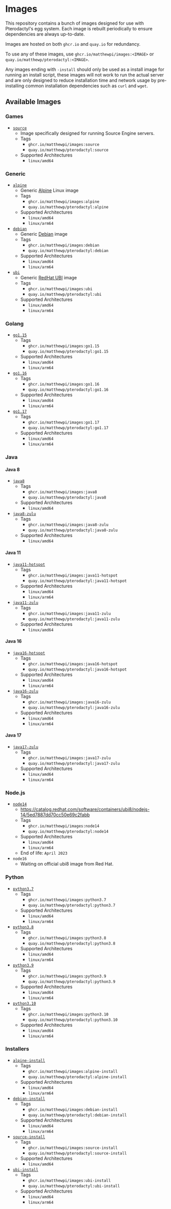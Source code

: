# Images

This repository contains a bunch of images designed for use with Pterodactyl's egg system.  Each image is rebuilt
periodically to ensure dependencies are always up-to-date.

Images are hosted on both `ghcr.io` and `quay.io` for redundancy.

To use any of these images, use `ghcr.io/matthewpi/images:<IMAGE>` or `quay.io/matthewp/pterodactyl:<IMAGE>`.

Any images ending with `-install` should only be used as a install image for running an install script, these images
will not work to run the actual server and are only designed to reduce installation time and network usage by
pre-installing common installation dependencies such as `curl` and `wget`.

## Available Images

### Games

- [`source`](https://github.com/matthewpi/images/tree/master/games/source)
  - Image specifically designed for running Source Engine servers.
  - Tags
    - `ghcr.io/matthewpi/images:source`
    - `quay.io/matthewp/pterodactyl:source`
  - Supported Architectures
    - `linux/amd64`

### Generic

- [`alpine`](https://github.com/matthewpi/images/tree/master/generic/alpine)
  - Generic [Alpine](https://alpinelinux.org) Linux image
  - Tags
    - `ghcr.io/matthewpi/images:alpine`
    - `quay.io/matthewp/pterodactyl:alpine`
  - Supported Architectures
    - `linux/amd64`
    - `linux/arm64`
- [`debian`](https://github.com/matthewpi/images/tree/master/generic/debian)
  - Generic [Debian](https://www.debian.org/) image
  - Tags
    - `ghcr.io/matthewpi/images:debian`
    - `quay.io/matthewp/pterodactyl:debian`
  - Supported Architectures
    - `linux/amd64`
    - `linux/arm64`
- [`ubi`](https://github.com/matthewpi/images/tree/master/generic/ubi)
  - Generic [RedHat UBI](https://developers.redhat.com/products/rhel/ubi) image
  - Tags
    - `ghcr.io/matthewpi/images:ubi`
    - `quay.io/matthewp/pterodactyl:ubi`
  - Supported Architectures
    - `linux/amd64`
    - `linux/arm64`

### Golang

- [`go1.15`](https://github.com/matthewpi/images/tree/master/go/1.15)
  - Tags
    - `ghcr.io/matthewpi/images:go1.15`
    - `quay.io/matthewp/pterodactyl:go1.15`
  - Supported Architectures
    - `linux/amd64`
    - `linux/arm64`
- [`go1.16`](https://github.com/matthewpi/images/tree/master/go/1.16)
  - Tags
    - `ghcr.io/matthewpi/images:go1.16`
    - `quay.io/matthewp/pterodactyl:go1.16`
  - Supported Architectures
    - `linux/amd64`
    - `linux/arm64`
- [`go1.17`](https://github.com/matthewpi/images/tree/master/go/1.17)
  - Tags
    - `ghcr.io/matthewpi/images:go1.17`
    - `quay.io/matthewp/pterodactyl:go1.17`
  - Supported Architectures
    - `linux/amd64`
    - `linux/arm64`

### Java

#### Java 8

- [`java8`](https://github.com/matthewpi/images/tree/master/java/8)
  - Tags
    - `ghcr.io/matthewpi/images:java8`
    - `quay.io/matthewp/pterodactyl:java8`
  - Supported Architectures
    - `linux/amd64`
- [`java8-zulu`](https://github.com/matthewpi/images/tree/master/java/8-zulu)
  - Tags
    - `ghcr.io/matthewpi/images:java8-zulu`
    - `quay.io/matthewp/pterodactyl:java8-zulu`
  - Supported Architectures
    - `linux/amd64`

#### Java 11

- [`java11-hotspot`](https://github.com/matthewpi/images/tree/master/java/11-hotspot)
  - Tags
    - `ghcr.io/matthewpi/images:java11-hotspot`
    - `quay.io/matthewp/pterodactyl:java11-hotspot`
  - Supported Architectures
    - `linux/amd64`
    - `linux/arm64`
- [`java11-zulu`](https://github.com/matthewpi/images/tree/master/java/11-zulu)
  - Tags
    - `ghcr.io/matthewpi/images:java11-zulu`
    - `quay.io/matthewp/pterodactyl:java11-zulu`
  - Supported Architectures
    - `linux/amd64`

#### Java 16

- [`java16-hotspot`](https://github.com/matthewpi/images/tree/master/java/16-hotspot)
  - Tags
    - `ghcr.io/matthewpi/images:java16-hotspot`
    - `quay.io/matthewp/pterodactyl:java16-hotspot`
  - Supported Architectures
    - `linux/amd64`
    - `linux/arm64`
- [`java16-zulu`](https://github.com/matthewpi/images/tree/master/java/16-zulu)
  - Tags
    - `ghcr.io/matthewpi/images:java16-zulu`
    - `quay.io/matthewp/pterodactyl:java16-zulu`
  - Supported Architectures
    - `linux/amd64`
    - `linux/arm64`

#### Java 17

- [`java17-zulu`](https://github.com/matthewpi/images/tree/master/java/17-zulu)
  - Tags
    - `ghcr.io/matthewpi/images:java17-zulu`
    - `quay.io/matthewp/pterodactyl:java17-zulu`
  - Supported Architectures
    - `linux/amd64`
    - `linux/arm64`

### Node.js

- [`node14`](https://github.com/matthewpi/images/tree/master/node/14)
  - <https://catalog.redhat.com/software/containers/ubi8/nodejs-14/5ed7887dd70cc50e69c2fabb>
  - Tags
    - `ghcr.io/matthewpi/images:node14`
    - `quay.io/matthewp/pterodactyl:node14`
  - Supported Architectures
    - `linux/amd64`
    - `linux/arm64`
  - End of life: `April 2023`
- `node16`
  - Waiting on official ubi8 image from Red Hat.

### Python

- [`python3.7`](https://github.com/matthewpi/images/tree/master/python/3.7)
  - Tags
    - `ghcr.io/matthewpi/images:python3.7`
    - `quay.io/matthewp/pterodactyl:python3.7`
  - Supported Architectures
    - `linux/amd64`
    - `linux/arm64`
- [`python3.8`](https://github.com/matthewpi/images/tree/master/python/3.8)
  - Tags
    - `ghcr.io/matthewpi/images:python3.8`
    - `quay.io/matthewp/pterodactyl:python3.8`
  - Supported Architectures
    - `linux/amd64`
    - `linux/arm64`
- [`python3.9`](https://github.com/matthewpi/images/tree/master/python/3.9)
  - Tags
    - `ghcr.io/matthewpi/images:python3.9`
    - `quay.io/matthewp/pterodactyl:python3.9`
  - Supported Architectures
    - `linux/amd64`
    - `linux/arm64`
- [`python3.10`](https://github.com/matthewpi/images/tree/master/python/3.10)
  - Tags
    - `ghcr.io/matthewpi/images:python3.10`
    - `quay.io/matthewp/pterodactyl:python3.10`
  - Supported Architectures
    - `linux/amd64`
    - `linux/arm64`

### Installers

- [`alpine-install`](https://github.com/matthewpi/images/tree/master/installers/alpine)
  - Tags
    - `ghcr.io/matthewpi/images:alpine-install`
    - `quay.io/matthewp/pterodactyl:alpine-install`
  - Supported Architectures
    - `linux/amd64`
    - `linux/arm64`
- [`debian-install`](https://github.com/matthewpi/images/tree/master/installers/debian)
  - Tags
    - `ghcr.io/matthewpi/images:debian-install`
    - `quay.io/matthewp/pterodactyl:debian-install`
  - Supported Architectures
    - `linux/amd64`
    - `linux/arm64`
- [`source-install`](https://github.com/matthewpi/images/tree/master/installers/source)
  - Tags
    - `ghcr.io/matthewpi/images:source-install`
    - `quay.io/matthewp/pterodactyl:source-install`
  - Supported Architectures
    - `linux/amd64`
- [`ubi-install`](https://github.com/matthewpi/images/tree/master/installers/ubi)
  - Tags
    - `ghcr.io/matthewpi/images:ubi-install`
    - `quay.io/matthewp/pterodactyl:ubi-install`
  - Supported Architectures
    - `linux/amd64`
    - `linux/arm64`
